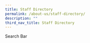 ```yaml
---
title: Staff Directory
permalink: /about-us/staff-directory/
description: ""
third_nav_title: Staff Directory
---
```

<p>Search Bar</p>